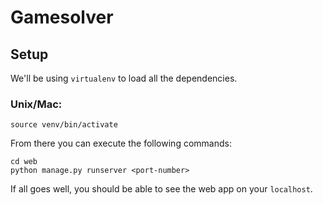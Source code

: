 # Gamesolver
## Setup
We'll be using ```virtualenv``` to load all the dependencies. 
### Unix/Mac:
`source venv/bin/activate`

From there you can execute the following commands:
```
cd web
python manage.py runserver <port-number>
```

If all goes well, you should be able to see the web app on your `localhost`.
